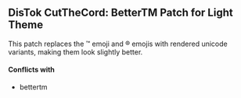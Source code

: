 ## DisTok CutTheCord: BetterTM Patch for Light Theme

This patch replaces the :tm: emoji and :registered: emojis with rendered unicode variants, making them look slightly better.

#### Conflicts with
- bettertm

